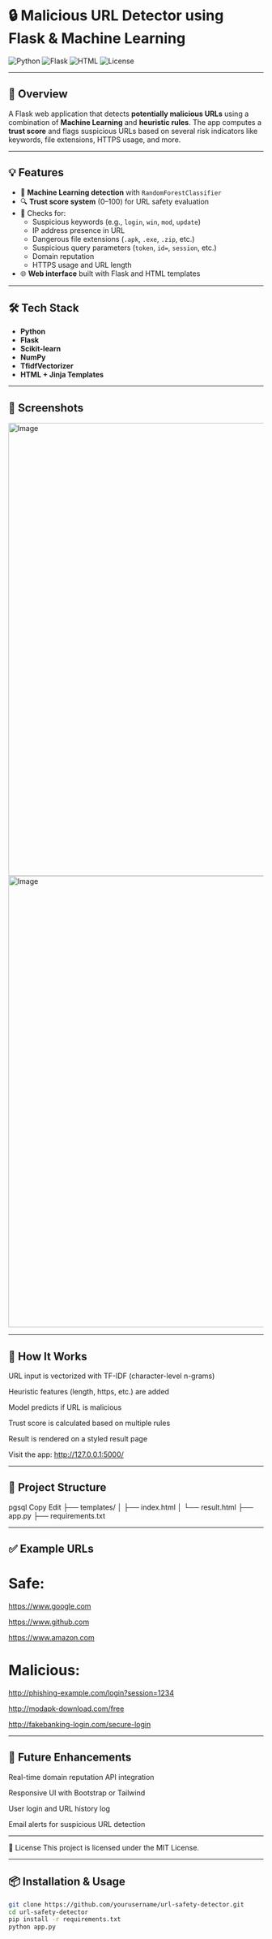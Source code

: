 # 🔒 Malicious URL Detector using Flask & Machine Learning

![Python](https://img.shields.io/badge/Python-3.9+-blue?logo=python&logoColor=white)
![Flask](https://img.shields.io/badge/Flask-Web%20App-black?logo=flask)
![HTML](https://img.shields.io/badge/HTML-Templates-orange?logo=html5)
![License](https://img.shields.io/badge/License-MIT-green.svg)

---

## 🚀 Overview

A Flask web application that detects **potentially malicious URLs** using a combination of **Machine Learning** and **heuristic rules**. The app computes a **trust score** and flags suspicious URLs based on several risk indicators like keywords, file extensions, HTTPS usage, and more.

---

## 💡 Features

- 🧠 **Machine Learning detection** with `RandomForestClassifier`
- 🔍 **Trust score system** (0–100) for URL safety evaluation
- 🧾 Checks for:
  - Suspicious keywords (e.g., `login`, `win`, `mod`, `update`)
  - IP address presence in URL
  - Dangerous file extensions (`.apk`, `.exe`, `.zip`, etc.)
  - Suspicious query parameters (`token`, `id=`, `session`, etc.)
  - Domain reputation
  - HTTPS usage and URL length
- 🌐 **Web interface** built with Flask and HTML templates

---

## 🛠 Tech Stack

- **Python**
- **Flask**
- **Scikit-learn**
- **NumPy**
- **TfidfVectorizer**
- **HTML + Jinja Templates**

---

## 📸 Screenshots

<img width="893" alt="Image" src="https://github.com/user-attachments/assets/c35bcf45-bf4d-44e2-868d-7d97f9fb1ab2" />



<img width="890" alt="Image" src="https://github.com/user-attachments/assets/c488ec73-2252-4fde-b160-6f88f58fccda" />

---

## 🔧 How It Works
URL input is vectorized with TF-IDF (character-level n-grams)

Heuristic features (length, https, etc.) are added

Model predicts if URL is malicious

Trust score is calculated based on multiple rules

Result is rendered on a styled result page

Visit the app: http://127.0.0.1:5000/

---

## 📁 Project Structure
pgsql
Copy
Edit
├── templates/
│   ├── index.html
│   └── result.html
├── app.py
├── requirements.txt

---

## ✅ Example URLs
# Safe:

https://www.google.com

https://www.github.com

https://www.amazon.com

# Malicious:

http://phishing-example.com/login?session=1234

http://modapk-download.com/free

http://fakebanking-login.com/secure-login

---

## 📌 Future Enhancements
Real-time domain reputation API integration

Responsive UI with Bootstrap or Tailwind

User login and URL history log

Email alerts for suspicious URL detection

---

📄 License
This project is licensed under the MIT License.

---

## 📦 Installation & Usage

```bash
git clone https://github.com/yourusername/url-safety-detector.git
cd url-safety-detector
pip install -r requirements.txt
python app.py

